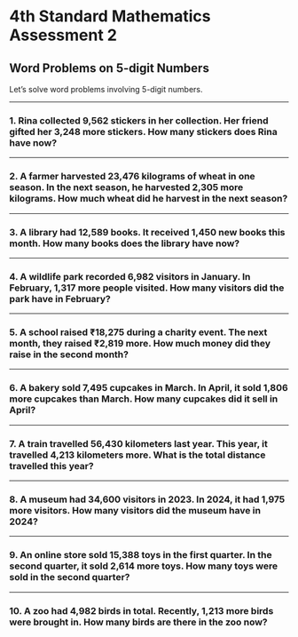 <!--
marp: true
theme: academic
math: katex
class:
 - invert
-->

# 4th Standard Mathematics Assessment 2
## Word Problems on 5-digit Numbers
Let’s solve word problems involving 5-digit numbers.

---
<!--
header: Word Problems on 5-digit Numbers
-->
### 1. Rina collected 9,562 stickers in her collection. Her friend gifted her 3,248 more stickers. How many stickers does Rina have now?

---
### 2. A farmer harvested 23,476 kilograms of wheat in one season. In the next season, he harvested 2,305 more kilograms. How much wheat did he harvest in the next season?

---
### 3. A library had 12,589 books. It received 1,450 new books this month. How many books does the library have now?

---
### 4. A wildlife park recorded 6,982 visitors in January. In February, 1,317 more people visited. How many visitors did the park have in February?

---
### 5. A school raised ₹18,275 during a charity event. The next month, they raised ₹2,819 more. How much money did they raise in the second month?

---
### 6. A bakery sold 7,495 cupcakes in March. In April, it sold 1,806 more cupcakes than March. How many cupcakes did it sell in April?

---
### 7. A train travelled 56,430 kilometers last year. This year, it travelled 4,213 kilometers more. What is the total distance travelled this year?

---
### 8. A museum had 34,600 visitors in 2023. In 2024, it had 1,975 more visitors. How many visitors did the museum have in 2024?

---
### 9. An online store sold 15,388 toys in the first quarter. In the second quarter, it sold 2,614 more toys. How many toys were sold in the second quarter?

---
### 10. A zoo had 4,982 birds in total. Recently, 1,213 more birds were brought in. How many birds are there in the zoo now?
